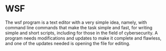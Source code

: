 # WSF

 
The wsf program is a text editor with a very simple idea, namely, with command line commands that make the task simple and fast, for writing simple 
and short scripts, including for those in the field of cybersecurity. A program needs modifications and updates to make it complete and flawless,
and one of the updates needed is opening the file for editing.
